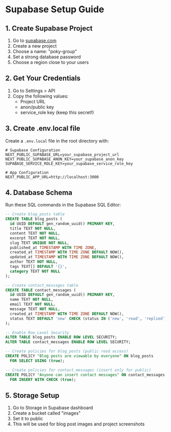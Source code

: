 # Supabase Setup Guide

## 1. Create Supabase Project
1. Go to [supabase.com](https://supabase.com)
2. Create a new project
3. Choose a name: "poky-group"
4. Set a strong database password
5. Choose a region close to your users

## 2. Get Your Credentials
1. Go to Settings > API
2. Copy the following values:
   - Project URL
   - anon/public key
   - service_role key (keep this secret!)

## 3. Create .env.local file
Create a `.env.local` file in the root directory with:

```env
# Supabase Configuration
NEXT_PUBLIC_SUPABASE_URL=your_supabase_project_url
NEXT_PUBLIC_SUPABASE_ANON_KEY=your_supabase_anon_key
SUPABASE_SERVICE_ROLE_KEY=your_supabase_service_role_key

# App Configuration
NEXT_PUBLIC_APP_URL=http://localhost:3000
```

## 4. Database Schema
Run these SQL commands in the Supabase SQL Editor:

```sql
-- Create blog_posts table
CREATE TABLE blog_posts (
  id UUID DEFAULT gen_random_uuid() PRIMARY KEY,
  title TEXT NOT NULL,
  content TEXT NOT NULL,
  excerpt TEXT NOT NULL,
  slug TEXT UNIQUE NOT NULL,
  published_at TIMESTAMP WITH TIME ZONE,
  created_at TIMESTAMP WITH TIME ZONE DEFAULT NOW(),
  updated_at TIMESTAMP WITH TIME ZONE DEFAULT NOW(),
  author TEXT NOT NULL,
  tags TEXT[] DEFAULT '{}',
  category TEXT NOT NULL
);

-- Create contact_messages table
CREATE TABLE contact_messages (
  id UUID DEFAULT gen_random_uuid() PRIMARY KEY,
  name TEXT NOT NULL,
  email TEXT NOT NULL,
  message TEXT NOT NULL,
  created_at TIMESTAMP WITH TIME ZONE DEFAULT NOW(),
  status TEXT DEFAULT 'new' CHECK (status IN ('new', 'read', 'replied'))
);

-- Enable Row Level Security
ALTER TABLE blog_posts ENABLE ROW LEVEL SECURITY;
ALTER TABLE contact_messages ENABLE ROW LEVEL SECURITY;

-- Create policies for blog_posts (public read access)
CREATE POLICY "Blog posts are viewable by everyone" ON blog_posts
  FOR SELECT USING (true);

-- Create policies for contact_messages (insert only for public)
CREATE POLICY "Anyone can insert contact messages" ON contact_messages
  FOR INSERT WITH CHECK (true);
```

## 5. Storage Setup
1. Go to Storage in Supabase dashboard
2. Create a bucket called "images"
3. Set it to public
4. This will be used for blog post images and project screenshots


